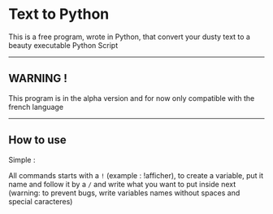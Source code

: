 # Text to Python

 This is a free program, wrote in Python, that convert your dusty text to a beauty executable Python Script

---

## **WARNING !**

 This program is in the alpha version and for now only compatible with the french language

---

## How to use

Simple :

All commands starts with a `!` (example : !afficher), to create a variable, put it name and follow it by a `/` and write what you want to put inside next (warning: to prevent bugs, write variables names without spaces and special caracteres)
